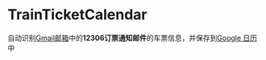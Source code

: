 # TrainTicketCalendar
自动识别[Gmail邮箱](https://mail.google.com/)中的**12306订票通知邮件**的车票信息，并保存到[Google 日历](https://calendar.google.com/)中

